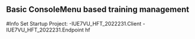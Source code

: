 Basic ConsoleMenu based training management
-------------------------------------------
#Info
Set Startup Project:
	-IUE7VU_HFT_2022231.Client
	-IUE7VU_HFT_2022231.Endpoint
hf